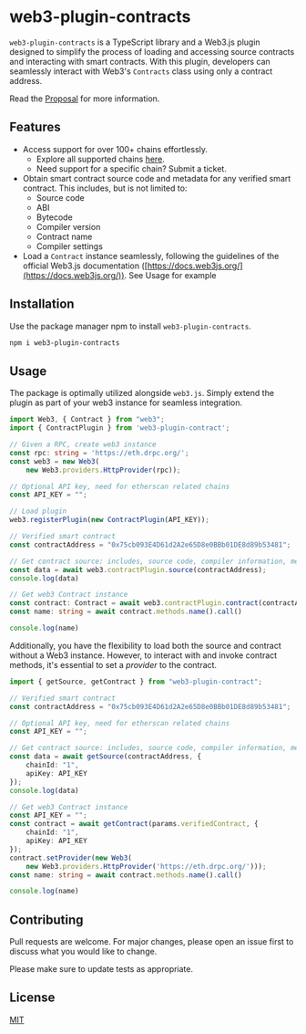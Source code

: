 # web3-plugin-contracts

`web3-plugin-contracts` is a TypeScript library and a Web3.js plugin designed to simplify the process of loading and accessing source contracts and interacting with smart contracts. With this plugin, developers can seamlessly interact with Web3's `Contracts` class using only a contract address.

Read the [Proposal](https://github.com/solide-project/web3-plugin-contracts/blob/master/README.md) for more information.

## Features

- Access support for over 100+ chains effortlessly.
	- Explore all supported chains [here](https://github.com/solide-project/web3-plugin-contracts/blob/master/src/chains/chain-id.ts).
	- Need support for a specific chain? Submit a ticket.
- Obtain smart contract source code and metadata for any verified smart contract. This includes, but is not limited to:
	- Source code
	- ABI
	- Bytecode
	- Compiler version
	- Contract name
	- Compiler settings
- Load a `Contract` instance seamlessly, following the guidelines of the official Web3.js documentation ([https://docs.web3js.org/](https://docs.web3js.org/)). See Usage for example


## Installation

Use the package manager npm to install `web3-plugin-contracts`.

```bash
npm i web3-plugin-contracts
```

## Usage

The package is optimally utilized alongside `web3.js`. Simply extend the plugin as part of your web3 instance for seamless integration.

```ts
import Web3, { Contract } from "web3";
import { ContractPlugin } from 'web3-plugin-contract';

// Given a RPC, create web3 instance
const rpc: string = 'https://eth.drpc.org/';
const web3 = new Web3(
	new Web3.providers.HttpProvider(rpc));

// Optional API key, need for etherscan related chains
const API_KEY = ""; 

// Load plugin
web3.registerPlugin(new ContractPlugin(API_KEY));

// Verified smart contract
const contractAddress = "0x75cb093E4D61d2A2e65D8e0BBb01DE8d89b53481";

// Get contract source: includes, source code, compiler information, metadata
const data = await web3.contractPlugin.source(contractAddress);
console.log(data)

// Get web3 Contract instance
const contract: Contract = await web3.contractPlugin.contract(contractAddress);
const name: string = await contract.methods.name().call()

console.log(name)
```

Additionally, you have the flexibility to load both the source and contract without a Web3 instance. However, to interact with and invoke contract methods, it's essential to set a *provider* to the contract.

```ts
import { getSource, getContract } from "web3-plugin-contract";

// Verified smart contract
const contractAddress = "0x75cb093E4D61d2A2e65D8e0BBb01DE8d89b53481";

// Optional API key, need for etherscan related chains
const API_KEY = ""; 

// Get contract source: includes, source code, compiler information, metadata
const data = await getSource(contractAddress, {
	chainId: "1",
	apiKey: API_KEY
});
console.log(data)

// Get web3 Contract instance
const API_KEY = "";
const contract = await getContract(params.verifiedContract, {
	chainId: "1",
	apiKey: API_KEY
});
contract.setProvider(new Web3(
	new Web3.providers.HttpProvider('https://eth.drpc.org/')));
const name: string = await contract.methods.name().call()

console.log(name)
```
## Contributing

Pull requests are welcome. For major changes, please open an issue first
to discuss what you would like to change.

Please make sure to update tests as appropriate.

## License

[MIT](https://choosealicense.com/licenses/mit/)
